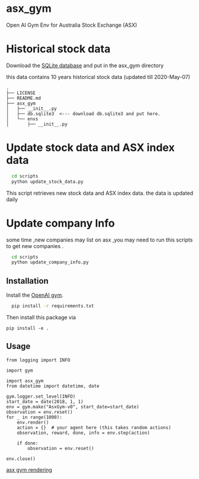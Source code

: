 # asx_gym
Open AI Gym Env for Australia Stock Exchange (ASX)


# Historical stock data
 Download the [SQLite database](https://drive.google.com/open?id=15KkzTrwN38EYPBbKB5wIkDozkKSWSgff) 
 and put in the asx_gym directory
 
 this data contains 10 years historical stock data (updated till 2020-May-07)

 ```
.
├── LICENSE
├── README.md
├── asx_gym
│   ├── __init__.py
│   ├── db.sqlite3  <--- download db.sqlite3 and put here.
│   └── envs
│       ├── __init__.py

```
# Update stock data and ASX index data 

```bash
  cd scripts
  python update_stock_data.py
```

This script retrieves new stock data and ASX index data. the data is updated daily

# Update company Info

some time ,new companies may list on asx ,you may need to run
this scripts to get new companies .

```bash
  cd scripts
  python update_company_info.py
```

## Installation

Install the [OpenAI gym](https://gym.openai.com/docs/).

```bash
  pip install -r requirements.txt
```

Then install this package via

```
pip install -e .
```

## Usage

```
from logging import INFO

import gym

import asx_gym
from datetime import datetime, date

gym.logger.set_level(INFO)
start_date = date(2018, 1, 1)
env = gym.make("AsxGym-v0", start_date=start_date)
observation = env.reset()
for _ in range(1000):
    env.render()
    action = {}  # your agent here (this takes random actions)
    observation, reward, done, info = env.step(action)

    if done:
        observation = env.reset()

env.close()

```

[asx gym rendering](https://github.com/guidebee/asx_gym/blob/master/docs/asx_gym_render.png "ASX GYM Rendering")


